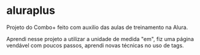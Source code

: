 # aluraplus
Projeto do Combo+ feito com auxilio das aulas de treinamento na Alura.

Aprendi nesse projeto a utilizar a unidade de medida "em", fiz uma página vendável com poucos passos, aprendi novas técnicas no uso de tags.
